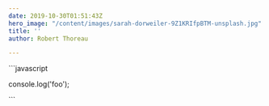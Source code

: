 ```yaml
---
date: 2019-10-30T01:51:43Z
hero_image: "/content/images/sarah-dorweiler-9Z1KRIfpBTM-unsplash.jpg"
title: ''
author: Robert Thoreau

---
```

\`\`\`javascript

console.log('foo');

\`\`\`